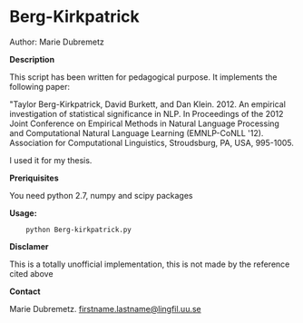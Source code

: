 # Berg-Kirkpatrick
Author: Marie Dubremetz

**Description**

This script has been written for pedagogical purpose. It implements the following paper:

"Taylor Berg-Kirkpatrick, David Burkett, and Dan Klein. 2012. 
An empirical investigation of statistical significance in NLP. 
In Proceedings of the 2012 Joint Conference on Empirical Methods in Natural Language Processing and Computational Natural Language Learning (EMNLP-CoNLL '12). 
Association for Computational Linguistics, Stroudsburg, PA, USA, 995-1005.

I used it for my thesis.


**Preriquisites**

You need python 2.7, numpy and scipy packages

**Usage:**

		python Berg-kirkpatrick.py

**Disclamer**

This is a totally unofficial implementation, this is not made by the reference cited above

**Contact**

Marie Dubremetz. firstname.lastname@lingfil.uu.se
